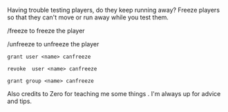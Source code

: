 Having trouble testing players, do they keep running away? Freeze players so that they can't move or run away while you test them.


/freeze <playername> to freeze the player

/unfreeze <playername> to unfreeze the player

````
grant user <name> canfreeze

revoke  user <name> canfreeze

grant group <name> canfreeze
````

Also credits to Zero for teaching me some things . I'm always up for advice and tips.
